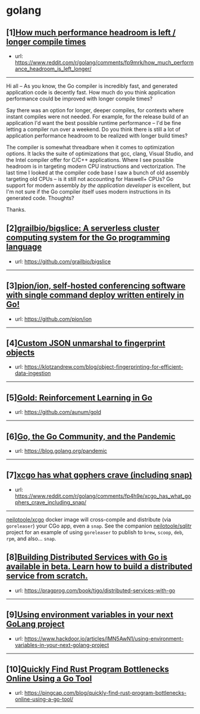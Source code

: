 # golang
## [1][How much performance headroom is left / longer compile times](https://www.reddit.com/r/golang/comments/fp9mrk/how_much_performance_headroom_is_left_longer/)
- url: https://www.reddit.com/r/golang/comments/fp9mrk/how_much_performance_headroom_is_left_longer/
---
Hi all – As you know, the Go compiler is incredibly fast, and generated application code is decently fast. How much do you think application performance could be improved with longer compile times?

Say there was an option for longer, deeper compiles, for contexts where instant compiles were not needed. For example, for the release build of an application I'd want the best possible runtime performance – I'd be fine letting a compiler run over a weekend. Do you think there is still a lot of application performance headroom to be realized with longer build times?

The compiler is somewhat threadbare when it comes to optimization options. It lacks the suite of optimizations that gcc, clang, Visual Studio, and the Intel compiler offer for C/C++ applications. Where I see possible headroom is in targeting modern CPU instructions and vectorization. The last time I looked at the compiler code base I saw a bunch of old assembly targeting old CPUs – is it still not accounting for Haswell+ CPUs? Go support for modern assembly *by the application developer* is excellent, but I'm not sure if the Go compiler itself uses modern instructions in its generated code. Thoughts?

Thanks.
## [2][grailbio/bigslice: A serverless cluster computing system for the Go programming language](https://www.reddit.com/r/golang/comments/fp8424/grailbiobigslice_a_serverless_cluster_computing/)
- url: https://github.com/grailbio/bigslice
---

## [3][pion/ion, self-hosted conferencing software with single command deploy written entirely in Go!](https://www.reddit.com/r/golang/comments/fouryt/pionion_selfhosted_conferencing_software_with/)
- url: https://github.com/pion/ion
---

## [4][Custom JSON unmarshal to fingerprint objects](https://www.reddit.com/r/golang/comments/fp5dm5/custom_json_unmarshal_to_fingerprint_objects/)
- url: https://klotzandrew.com/blog/object-fingerprinting-for-efficient-data-ingestion
---

## [5][Gold: Reinforcement Learning in Go](https://www.reddit.com/r/golang/comments/fpa515/gold_reinforcement_learning_in_go/)
- url: https://github.com/aunum/gold
---

## [6][Go, the Go Community, and the Pandemic](https://www.reddit.com/r/golang/comments/fowx7s/go_the_go_community_and_the_pandemic/)
- url: https://blog.golang.org/pandemic
---

## [7][xcgo has what gophers crave (including snap)](https://www.reddit.com/r/golang/comments/fp4h9e/xcgo_has_what_gophers_crave_including_snap/)
- url: https://www.reddit.com/r/golang/comments/fp4h9e/xcgo_has_what_gophers_crave_including_snap/
---
[neilotoole/xcgo](https://github.com/neilotoole/xcgo) docker image will cross-compile and distribute (via `goreleaser`) your CGo app, even a `snap`. See the companion [neilotoole/sqlitr](https://github.com/neilotoole/sqlitr) project for an example of using `goreleaser` to publish to `brew`, `scoop`, `deb`, `rpm`, and also... `snap`.
## [8][Building Distributed Services with Go is available in beta. Learn how to build a distributed service from scratch.](https://www.reddit.com/r/golang/comments/fotz2h/building_distributed_services_with_go_is/)
- url: https://pragprog.com/book/tjgo/distributed-services-with-go
---

## [9][Using environment variables in your next GoLang project](https://www.reddit.com/r/golang/comments/fp9y53/using_environment_variables_in_your_next_golang/)
- url: https://www.hackdoor.io/articles/lMN5AwN1/using-environment-variables-in-your-next-golang-project
---

## [10][Quickly Find Rust Program Bottlenecks Online Using a Go Tool](https://www.reddit.com/r/golang/comments/fp3e2h/quickly_find_rust_program_bottlenecks_online/)
- url: https://pingcap.com/blog/quickly-find-rust-program-bottlenecks-online-using-a-go-tool/
---

